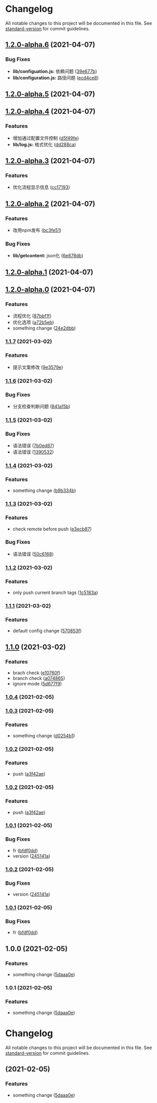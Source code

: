 # Changelog

All notable changes to this project will be documented in this file. See [standard-version](https://github.com/conventional-changelog/standard-version) for commit guidelines.

## [1.2.0-alpha.6](https://github.com/sexyHuang/-hjy-standard-version/compare/v1.2.0-alpha.5...v1.2.0-alpha.6) (2021-04-07)


### Bug Fixes

* **lib/configuation.js:** 依赖问题 ([39e677b](https://github.com/sexyHuang/-hjy-standard-version/commit/39e677bde1a2681b352b38ef52ebd1c9cbe18c4b))
* **lib/configuration.js:** 路径问题 ([ecd4ce8](https://github.com/sexyHuang/-hjy-standard-version/commit/ecd4ce836f6d3dba2ff36ae35a1202cb7b2472f0))

## [1.2.0-alpha.5](https://github.com/sexyHuang/-hjy-standard-version/compare/v1.2.0-alpha.4...v1.2.0-alpha.5) (2021-04-07)

## [1.2.0-alpha.4](https://github.com/sexyHuang/-hjy-standard-version/compare/v1.2.0-alpha.3...v1.2.0-alpha.4) (2021-04-07)


### Features

* 增加通过配置文件控制 ([d5f49fe](https://github.com/sexyHuang/-hjy-standard-version/commit/d5f49fe4fb8413e3f2a46314c62ad8cd94809495))
* **lib/log.js:** 格式优化 ([dd288ca](https://github.com/sexyHuang/-hjy-standard-version/commit/dd288ca0827c369c30ca688418a692a6ca4dae2d))

## [1.2.0-alpha.3](https://github.com/sexyHuang/-hjy-standard-version/compare/v1.2.0-alpha.2...v1.2.0-alpha.3) (2021-04-07)


### Features

* 优化流程显示信息 ([cc17193](https://github.com/sexyHuang/-hjy-standard-version/commit/cc17193037bb9879d147d50d77c9da4b8e197ccc))

## [1.2.0-alpha.2](https://github.com/sexyHuang/-hjy-standard-version/compare/v1.2.0-alpha.1...v1.2.0-alpha.2) (2021-04-07)


### Features

* 改用npm发布 ([bc3fe51](https://github.com/sexyHuang/-hjy-standard-version/commit/bc3fe516c9523ec5ef758f5538db59141d131b5f))


### Bug Fixes

* **lib/getcontent:** json化 ([6e878db](https://github.com/sexyHuang/-hjy-standard-version/commit/6e878dbff5c5320f49d34b2742d2a01087e0cbef))

## [1.2.0-alpha.1](https://github.com/sexyHuang/-hjy-standard-version/compare/v1.2.0-alpha.0...v1.2.0-alpha.1) (2021-04-07)

## [1.2.0-alpha.0](https://github.com/sexyHuang/-hjy-standard-version/compare/v1.1.7...v1.2.0-alpha.0) (2021-04-07)


### Features

* 流程优化 ([87bbf1f](https://github.com/sexyHuang/-hjy-standard-version/commit/87bbf1f276950be0aabb3f142ada6e02efe77278))
* 优化选项 ([a72b5eb](https://github.com/sexyHuang/-hjy-standard-version/commit/a72b5ebd8ea79b788f0875edf1848668447328a6))
* something change ([24e2dbb](https://github.com/sexyHuang/-hjy-standard-version/commit/24e2dbbcaf2ec1c8250e5dba6cf304781e03769c))

### [1.1.7](https://github.com/sexyHuang/-hjy-standard-version/compare/v1.1.6...v1.1.7) (2021-03-02)

### Features

- 提示文案修改 ([9e3579e](https://github.com/sexyHuang/-hjy-standard-version/commit/9e3579e34c3b8597662c60b60c14b1b553a10c25))

### [1.1.6](https://github.com/sexyHuang/-hjy-standard-version/compare/v1.1.5...v1.1.6) (2021-03-02)

### Bug Fixes

- 分支检查判断问题 ([841a15b](https://github.com/sexyHuang/-hjy-standard-version/commit/841a15b838d4dc4eee6f16b88643df20650da3cf))

### [1.1.5](https://github.com/sexyHuang/-hjy-standard-version/compare/v1.1.4...v1.1.5) (2021-03-02)

### Bug Fixes

- 语法错误 ([7b0ed87](https://github.com/sexyHuang/-hjy-standard-version/commit/7b0ed872326eebb8cdb7bcc9b8c881c57fbe7698))
- 语法错误 ([1390532](https://github.com/sexyHuang/-hjy-standard-version/commit/1390532ac7299f61db243a73a0a734994e181f35))

### [1.1.4](https://github.com/sexyHuang/-hjy-standard-version/compare/v1.1.3...v1.1.4) (2021-03-02)

### Features

- something change ([b9b334b](https://github.com/sexyHuang/-hjy-standard-version/commit/b9b334bd5f078443785f3a299624144dbcec10f2))

### [1.1.3](https://github.com/sexyHuang/-hjy-standard-version/compare/v1.1.2...v1.1.3) (2021-03-02)

### Features

- check remote before push ([e3ecb87](https://github.com/sexyHuang/-hjy-standard-version/commit/e3ecb876cae69b53378c9b4f224d65e3497a20a2))

### Bug Fixes

- 语法错误 ([50c6168](https://github.com/sexyHuang/-hjy-standard-version/commit/50c6168349dd6f4196bc297d05dfe05c7a6949bf))

### [1.1.2](https://github.com/sexyHuang/-hjy-standard-version/compare/v1.1.1...v1.1.2) (2021-03-02)

### Features

- only push current branch tags ([1c5183a](https://github.com/sexyHuang/-hjy-standard-version/commit/1c5183a640cb66d2cf095f1a62101f9b5317338a))

### [1.1.1](https://github.com/sexyHuang/-hjy-standard-version/compare/v1.1.0...v1.1.1) (2021-03-02)

### Features

- default config change ([570853f](https://github.com/sexyHuang/-hjy-standard-version/commit/570853fbed28aff0c463acab8e0b163641045508))

## [1.1.0](https://github.com/sexyHuang/-hjy-standard-version/compare/v1.0.4...v1.1.0) (2021-03-02)

### Features

- brach check ([e10760f](https://github.com/sexyHuang/-hjy-standard-version/commit/e10760fc77ede04f4ecbaa7097a32cfcdd7f1a9b))
- branch check ([a074865](https://github.com/sexyHuang/-hjy-standard-version/commit/a074865c33615144712c98df92d3f8779d4c2400))
- ignore mode ([5d677f9](https://github.com/sexyHuang/-hjy-standard-version/commit/5d677f9b32698fc04da0abaf32f3ba02b150863c))

### [1.0.4](https://github.com/sexyHuang/-hjy-standard-version/compare/v1.0.3...v1.0.4) (2021-02-05)

### [1.0.3](https://github.com/sexyHuang/-hjy-standard-version/compare/v1.0.2...v1.0.3) (2021-02-05)

### Features

- something change ([d0254b1](https://github.com/sexyHuang/-hjy-standard-version/commit/d0254b197f4a971509426666ad001e4f17acfbf7))

### [1.0.2](https://github.com/sexyHuang/-hjy-standard-version/compare/v1.0.1...v1.0.2) (2021-02-05)

### Features

- push ([a3f42ae](https://github.com/sexyHuang/-hjy-standard-version/commit/a3f42aea03c8c92405b58a87fe4e45213e4a8c30))

### [1.0.2](https://github.com/sexyHuang/-hjy-standard-version/compare/v1.0.1...v1.0.2) (2021-02-05)

### Features

- push ([a3f42ae](https://github.com/sexyHuang/-hjy-standard-version/commit/a3f42aea03c8c92405b58a87fe4e45213e4a8c30))

### [1.0.1](https://github.com/sexyHuang/-hjy-standard-version/compare/v1.0.0...v1.0.1) (2021-02-05)

### Bug Fixes

- fr ([bfdf0dd](https://github.com/sexyHuang/-hjy-standard-version/commit/bfdf0ddb8a6eb5ea811b5f372b233ee947444f30))
- version ([245141a](https://github.com/sexyHuang/-hjy-standard-version/commit/245141a347cc683261bc280f7db78e2e39a64070))

### [1.0.2](https://github.com/sexyHuang/-hjy-standard-version/compare/v1.0.1...v1.0.2) (2021-02-05)

### Bug Fixes

- version ([245141a](https://github.com/sexyHuang/-hjy-standard-version/commit/245141a347cc683261bc280f7db78e2e39a64070))

### [1.0.1](https://github.com/sexyHuang/-hjy-standard-version/compare/v1.0.0...v1.0.1) (2021-02-05)

### Bug Fixes

- fr ([bfdf0dd](https://github.com/sexyHuang/-hjy-standard-version/commit/bfdf0ddb8a6eb5ea811b5f372b233ee947444f30))

## 1.0.0 (2021-02-05)

### Features

- something change ([5daaa0e](https://github.com/sexyHuang/-hjy-standard-version/commit/5daaa0ef1cc70a373e04c40c9ef80d41927836f8))

### 1.0.1 (2021-02-05)

### Features

- something change ([5daaa0e](https://github.com/sexyHuang/-hjy-standard-version/commit/5daaa0ef1cc70a373e04c40c9ef80d41927836f8))

# Changelog

All notable changes to this project will be documented in this file. See [standard-version](https://github.com/conventional-changelog/standard-version) for commit guidelines.

## (2021-02-05)

### Features

- something change ([5daaa0e](https://github.com/sexyHuang/-hjy-standard-version/commit/5daaa0ef1cc70a373e04c40c9ef80d41927836f8))
